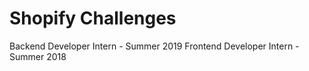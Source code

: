 # **Shopify Challenges**


Backend Developer Intern - Summer 2019
Frontend Developer Intern - Summer 2018
